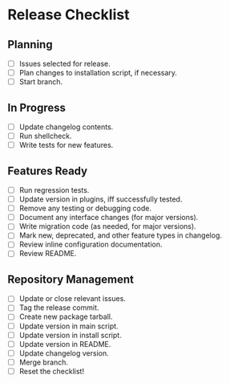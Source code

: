 # Release Checklist

## Planning

* [ ] Issues selected for release.
* [ ] Plan changes to installation script, if necessary.
* [ ] Start branch.

## In Progress

* [ ] Update changelog contents.
* [ ] Run shellcheck.
* [ ] Write tests for new features.

## Features Ready

* [ ] Run regression tests.
* [ ] Update version in plugins, iff successfully tested.
* [ ] Remove any testing or debugging code.
* [ ] Document any interface changes (for major versions).
* [ ] Write migration code (as needed, for major versions).
* [ ] Mark new, deprecated, and other feature types in changelog.
* [ ] Review inline configuration documentation.
* [ ] Review README.

## Repository Management

* [ ] Update or close relevant issues.
* [ ] Tag the release commit.
* [ ] Create new package tarball.
* [ ] Update version in main script.
* [ ] Update version in install script.
* [ ] Update version in README.
* [ ] Update changelog version.
* [ ] Merge branch.
* [ ] Reset the checklist!
